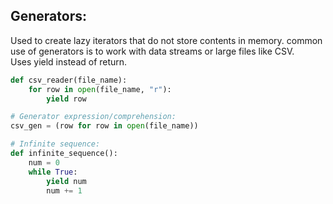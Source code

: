 ## Generators:
Used to create lazy iterators that do not store contents in memory. common use of generators is to work with data streams or large files like CSV.  
Uses yield instead of return.
```python
def csv_reader(file_name):
    for row in open(file_name, "r"):
        yield row

# Generator expression/comprehension:
csv_gen = (row for row in open(file_name))

# Infinite sequence:
def infinite_sequence():
    num = 0
    while True:
        yield num
        num += 1
```
